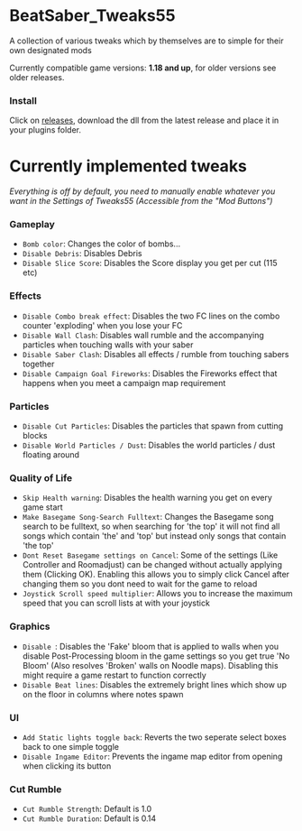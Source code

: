 # BeatSaber_Tweaks55
A collection of various tweaks which by themselves are to simple for their own designated mods

Currently compatible game versions: **1.18 and up**, for older versions see older releases.

### Install

Click on [releases](https://github.com/kinsi55/BeatSaber_Tweaks55/releases/latest), download the dll from the latest release and place it in your plugins folder.

# Currently implemented tweaks

*Everything is off by default, you need to manually enable whatever you want in the Settings of Tweaks55 (Accessible from the "Mod Buttons")*

[tweaks]: <>
### Gameplay

- `Bomb color`: Changes the color of bombs...
- `Disable Debris`: Disables Debris
- `Disable Slice Score`: Disables the Score display you get per cut (115 etc)

### Effects

- `Disable Combo break effect`: Disables the two FC lines on the combo counter 'exploding' when you lose your FC
- `Disable Wall Clash`: Disables wall rumble and the accompanying particles when touching walls with your saber
- `Disable Saber Clash`: Disables all effects / rumble from touching sabers together
- `Disable Campaign Goal Fireworks`: Disables the Fireworks effect that happens when you meet a campaign map requirement

### Particles

- `Disable Cut Particles`: Disables the particles that spawn from cutting blocks
- `Disable World Particles / Dust`: Disables the world particles / dust floating around

### Quality of Life

- `Skip Health warning`: Disables the health warning you get on every game start
- `Make Basegame Song-Search Fulltext`: Changes the Basegame song search to be fulltext, so when searching for 'the top' it will not find all songs which contain 'the' and 'top' but instead only songs that contain 'the top'
- `Dont Reset Basegame settings on Cancel`: Some of the settings (Like Controller and Roomadjust) can be changed without actually applying them (Clicking OK). Enabling this allows you to simply click Cancel after changing them so you dont need to wait for the game to reload
- `Joystick Scroll speed multiplier`: Allows you to increase the maximum speed that you can scroll lists at with your joystick

### Graphics

- `Disable `: Disables the 'Fake' bloom that is applied to walls when you disable Post-Processing bloom in the game settings so you get true 'No Bloom' (Also resolves 'Broken' walls on Noodle maps). Disabling this might require a game restart to function correctly
- `Disable Beat lines`: Disables the extremely bright lines which show up on the floor in columns where notes spawn

### UI

- `Add Static lights toggle back`: Reverts the two seperate select boxes back to one simple toggle
- `Disable Ingame Editor`: Prevents the ingame map editor from opening when clicking its button

### Cut Rumble

- `Cut Rumble Strength`: Default is 1.0
- `Cut Rumble Duration`: Default is 0.14

